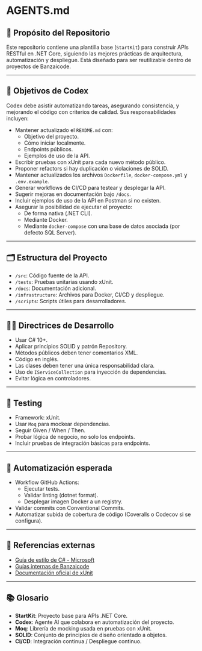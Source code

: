 # AGENTS.md

## 🧭 Propósito del Repositorio

Este repositorio contiene una plantilla base (`StartKit`) para construir APIs RESTful en .NET Core, siguiendo las mejores prácticas de arquitectura, automatización y despliegue. Está diseñado para ser reutilizable dentro de proyectos de Banzaicode.

---

## 🤖 Objetivos de Codex

Codex debe asistir automatizando tareas, asegurando consistencia, y mejorando el código con criterios de calidad. Sus responsabilidades incluyen:

- Mantener actualizado el `README.md` con:
  - Objetivo del proyecto.
  - Cómo iniciar localmente.
  - Endpoints públicos.
  - Ejemplos de uso de la API.
- Escribir pruebas con xUnit para cada nuevo método público.
- Proponer refactors si hay duplicación o violaciones de SOLID.
- Mantener actualizados los archivos `Dockerfile`, `docker-compose.yml` y `.env.example`.
- Generar workflows de CI/CD para testear y desplegar la API.
- Sugerir mejoras en documentación bajo `/docs`.
- Incluir ejemplos de uso de la API en Postman si no existen.
- Asegurar la posibilidad de ejecutar el proyecto:
  - De forma nativa (.NET CLI).
  - Mediante Docker.
  - Mediante `docker-compose` con una base de datos asociada (por defecto SQL Server).

---

## 🗂️ Estructura del Proyecto

- `/src`: Código fuente de la API.
- `/tests`: Pruebas unitarias usando xUnit.
- `/docs`: Documentación adicional.
- `/infrastructure`: Archivos para Docker, CI/CD y despliegue.
- `/scripts`: Scripts útiles para desarrolladores.

---

## 🧑‍💻 Directrices de Desarrollo

- Usar C# 10+.
- Aplicar principios SOLID y patrón Repository.
- Métodos públicos deben tener comentarios XML.
- Código en inglés.
- Las clases deben tener una única responsabilidad clara.
- Uso de `IServiceCollection` para inyección de dependencias.
- Evitar lógica en controladores.

---

## 🧪 Testing

- Framework: xUnit.
- Usar `Moq` para mockear dependencias.
- Seguir Given / When / Then.
- Probar lógica de negocio, no solo los endpoints.
- Incluir pruebas de integración básicas para endpoints.

---

## 🔁 Automatización esperada

- Workflow GitHub Actions:
  - Ejecutar tests.
  - Validar linting (dotnet format).
  - Desplegar imagen Docker a un registry.
- Validar commits con Conventional Commits.
- Automatizar subida de cobertura de código (Coveralls o Codecov si se configura).

---

## 🔗 Referencias externas

- [Guía de estilo de C# - Microsoft](https://learn.microsoft.com/en-us/dotnet/csharp/fundamentals/coding-style/coding-conventions)
- [Guías internas de Banzaicode](https://github.com/banzaicode/banzaicode-brain/tree/main/projects/csharp-guides.md)
- [Documentación oficial de xUnit](https://xunit.net/)

---

## 📚 Glosario

- **StartKit**: Proyecto base para APIs .NET Core.
- **Codex**: Agente AI que colabora en automatización del proyecto.
- **Moq**: Librería de mocking usada en pruebas con xUnit.
- **SOLID**: Conjunto de principios de diseño orientado a objetos.
- **CI/CD**: Integración continua / Despliegue continuo.
